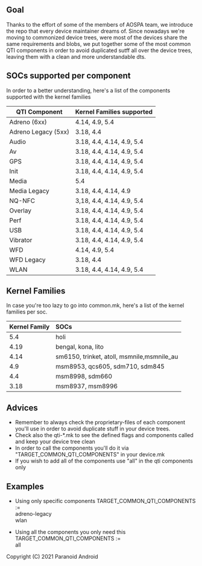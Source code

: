 ## Goal

Thanks to the effort of some of the members of AOSPA team, we introduce the repo that every device maintainer dreams of.
Since nowadays we're moving to commonized device trees, were most of the devices share the same requirements and blobs, we put together some of the most common QTI components in order to avoid duplicated sutff all over the device trees, leaving them with a clean and more understandable dts.

## SOCs supported per component

In order to a better understanding, here's a list of the components supported with the kernel families

| QTI Component       | Kernel Families supported |
| ------------------- | :------------------------ |
| Adreno (6xx)        | 4.14, 4.9, 5.4            |
| Adreno Legacy (5xx) | 3.18, 4.4                 |
| Audio               | 3.18, 4.4, 4.14, 4.9, 5.4 |
| Av                  | 3.18, 4.4, 4.14, 4.9, 5.4 |
| GPS                 | 3.18, 4.4, 4.14, 4.9, 5.4 |
| Init                | 3.18, 4.4, 4.14, 4.9, 5.4 |
| Media               | 5.4                       |
| Media Legacy        | 3.18, 4.4, 4.14, 4.9      |
| NQ-NFC              | 3,18, 4.4, 4.14, 4.9, 5.4 |
| Overlay             | 3.18, 4.4, 4.14, 4.9, 5.4 |
| Perf                | 3.18, 4.4, 4.14, 4.9, 5.4 |
| USB                 | 3.18, 4.4, 4.14, 4.9, 5.4 |
| Vibrator            | 3.18, 4.4, 4.14, 4.9, 5.4 |
| WFD                 | 4.14, 4.9, 5.4            |
| WFD Legacy          | 3.18, 4.4                 |
| WLAN                | 3.18, 4.4, 4.14, 4.9, 5.4 |

## Kernel Families

In case you're too lazy to go into common.mk, here's a list of the kernel families per soc.

| Kernel Family | SOCs                                       |
| ------------- | :----------------------------------------- |
| 5.4           | holi                                       |
| 4.19          | bengal, kona, lito                         |
| 4.14          | sm6150, trinket, atoll, msmnile,msmnile_au |
| 4.9           | msm8953, qcs605, sdm710, sdm845            |
| 4.4           | msm8998, sdm660                            |
| 3.18          | msm8937, msm8996                           |

## Advices

- Remember to always check the proprietary-files of each component you'll use in order to avoid duplicate stuff in your device trees.
- Check also the qti-\*.mk to see the defined flags and components called and keep your device tree clean
- In order to call the components you'll do it via "TARGET_COMMON_QTI_COMPONENTS" in your device.mk
- If you wish to add all of the components use "all" in the qti components only

## Examples

- Using only specific components
  TARGET_COMMON_QTI_COMPONENTS := \
  adreno-legacy \
  wlan

- Using all the components you only need this
  TARGET_COMMON_QTI_COMPONENTS := \
  all

Copyright (C) 2021 Paranoid Android
